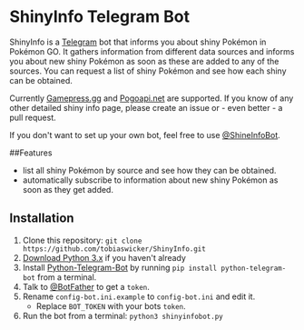 # ShinyInfo Telegram Bot
ShinyInfo is a [Telegram](https://telegram.org) bot that informs you about shiny Pokémon in Pokémon GO.
It gathers information from different data sources and informs you about new shiny Pokémon as soon as these are added 
to any of the sources. You can request a list of shiny Pokémon and see how each shiny can be obtained. 

Currently [Gamepress.gg](https://pokemongo.gamepress.gg/pokemon-go-shinies-list) and 
[Pogoapi.net](https://pogoapi.net//api/v1/shiny_pokemon.json) are supported. If you know of any other detailed shiny
info page, please create an issue or - even better - a pull request. 

If you don't want to set up your own bot, feel free to use [@ShineInfoBot](https://t.me/ShineInfoBot).

##Features
- list all shiny Pokémon by source and see how they can be obtained.
- automatically subscribe to information about new shiny Pokémon as soon as they get added.

## Installation
1. Clone this repository: `git clone https://github.com/tobiaswicker/ShinyInfo.git`
2. [Download Python 3.x](https://www.python.org/downloads/) if you haven't already
3. Install [Python-Telegram-Bot](https://python-telegram-bot.org) by running `pip install python-telegram-bot` from a 
terminal.
4. Talk to [@BotFather](https://t.me/BotFather) to get a `token`.
5. Rename `config-bot.ini.example` to `config-bot.ini` and edit it. 
   - Replace `BOT_TOKEN` with your bots `token`.
6. Run the bot from a terminal: `python3 shinyinfobot.py`
